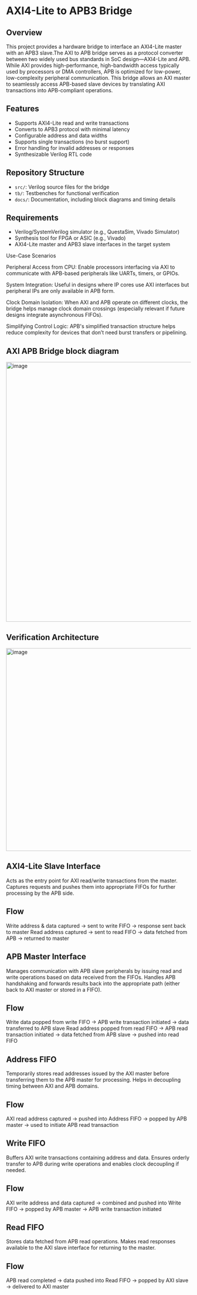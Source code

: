# AXI4-Lite to APB3 Bridge

## Overview

This project provides a hardware bridge to interface an AXI4-Lite master with an APB3 slave.The AXI to APB bridge serves as a protocol converter between two widely used bus standards in SoC design—AXI4-Lite and APB. 
While AXI provides high-performance, high-bandwidth access typically used by processors or DMA controllers, APB is optimized for low-power, low-complexity peripheral communication. This bridge allows an AXI master to seamlessly access APB-based slave devices by translating AXI transactions into APB-compliant operations.

## Features
- Supports AXI4-Lite read and write transactions
- Converts to APB3 protocol with minimal latency
- Configurable address and data widths
- Supports single transactions (no burst support)
- Error handling for invalid addresses or responses
- Synthesizable Verilog RTL code

## Repository Structure
- `src/`: Verilog source files for the bridge
- `tb/`: Testbenches for functional verification
- `docs/`: Documentation, including block diagrams and timing details


## Requirements
- Verilog/SystemVerilog simulator (e.g., QuestaSim, Vivado Simulator)
- Synthesis tool for FPGA or ASIC (e.g., Vivado)
- AXI4-Lite master and APB3 slave interfaces in the target system


Use-Case Scenarios

Peripheral Access from CPU: 
Enable processors interfacing via AXI to communicate with APB-based peripherals like UARTs, timers, or GPIOs.

System Integration: 
Useful in designs where IP cores use AXI interfaces but peripheral IPs are only available in APB form.

Clock Domain Isolation: 
When AXI and APB operate on different clocks, the bridge helps manage clock domain crossings (especially relevant if future designs integrate asynchronous FIFOs).

Simplifying Control Logic: 
APB's simplified transaction structure helps reduce complexity for devices that don’t need burst transfers or pipelining.


## AXI APB Bridge block diagram 

<img width="1016" height="707" alt="image" src="https://github.com/user-attachments/assets/5fc97ad6-0947-4373-901e-8b50229e9322" />


## Verification Architecture 

<img width="1158" height="552" alt="image" src="https://github.com/user-attachments/assets/4ec5d5b0-d02b-4680-8340-fecbbab5a571" />




## AXI4-Lite Slave Interface

Acts as the entry point for AXI read/write transactions from the master. Captures requests and pushes them into appropriate FIFOs for further processing by the APB side.


## Flow
Write address & data captured → sent to write FIFO → response sent back to master
Read address captured → sent to read FIFO → data fetched from APB → returned to master

## APB Master Interface
Manages communication with APB slave peripherals by issuing read and write operations based on data received from the FIFOs. Handles APB handshaking and forwards results back into the appropriate path (either back to AXI master or stored in a FIFO).

## Flow
Write data popped from write FIFO → APB write transaction initiated → data transferred to APB slave
Read address popped from read FIFO → APB read transaction initiated → data fetched from APB slave → pushed into read FIFO

## Address FIFO
Temporarily stores read addresses issued by the AXI master before transferring them to the APB master for processing. Helps in decoupling timing between AXI and APB domains.

## Flow
AXI read address captured → pushed into Address FIFO → popped by APB master → used to initiate APB read transaction

## Write FIFO
Buffers AXI write transactions containing address and data. Ensures orderly transfer to APB during write operations and enables clock decoupling if needed.

## Flow
AXI write address and data captured → combined and pushed into Write FIFO → popped by APB master → APB write transaction initiated

## Read FIFO
Stores data fetched from APB read operations. Makes read responses available to the AXI slave interface for returning to the master.

## Flow
APB read completed → data pushed into Read FIFO → popped by AXI slave → delivered to AXI master

